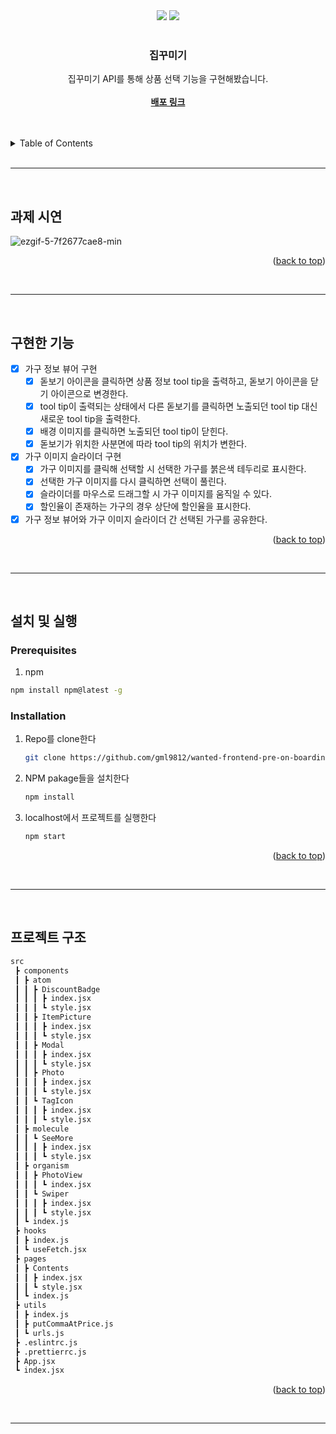 <div id="top"></div>

<!-- PROJECT SHIELDS -->
<div align='center'>
  <img src="https://img.shields.io/badge/JavaScript-F7DF1E?style=for-the-badge&logo=javascript&logoColor=black"/>
  <img src="https://img.shields.io/badge/React-61DAFB?style=for-the-badge&logo=React&logoColor=blue"/>
</div>

<!-- PROJECT LOGO -->
<br />
<div align="center">

  <h3 align="center">집꾸미기</h3>

  <p align="center">
    집꾸미기 API를 통해 상품 선택 기능을 구현해봤습니다.
    <br />
    <br />
    <a href="https://yummy-sk.github.io/ggumim/"><strong>배포 링크</strong></a>
  </p>
</div>

<br>

<br>

<details>
  <summary>Table of Contents</summary>
  <ol>
    <li><a href="#과제-소개">과제 소개</a></li>
    <li><a href="#구현한-기능">구현한 기능</a></li>
    <li>
      <a href="#설치-및-실행">설치 및 실행
      <ul>
        <li><a href="#prerequisites">Prerequisites</a></li>
        <li><a href="#installation">Installation</a></li>
      </ul>
    </li>
    <li><a href="#프로젝트-구조">프로젝트 </a></li>
  </ol>
</details>

<br>
<hr>
<br>

<!-- 과제 소개 -->

## 과제 시연

![ezgif-5-7f2677cae8-min](https://user-images.githubusercontent.com/60822846/152636117-f01a46f9-726e-4f67-85ac-ac707bd8455e.gif)


<p align="right">(<a href="#top">back to top</a>)</p>

<br>
<hr>
<br>

<!-- 구현한 기능 -->

## 구현한 기능

-   [x] 가구 정보 뷰어 구현
    -   [x] 돋보기 아이콘을 클릭하면 상품 정보 tool tip을 출력하고, 돋보기 아이콘을 닫기 아이콘으로 변경한다.
    -   [x] tool tip이 출력되는 상태에서 다른 돋보기를 클릭하면 노출되던 tool tip 대신 새로운 tool tip을 출력한다.
    -   [x] 배경 이미지를 클릭하면 노출되던 tool tip이 닫힌다.
    -   [x] 돋보기가 위치한 사분면에 따라 tool tip의 위치가 변한다.
-   [x] 가구 이미지 슬라이더 구현
    -   [x] 가구 이미지를 클릭해 선택할 시 선택한 가구를 붉은색 테두리로 표시한다.
    -   [x] 선택한 가구 이미지를 다시 클릭하면 선택이 풀린다.
    -   [x] 슬라이더를 마우스로 드래그할 시 가구 이미지를 움직일 수 있다.
    -   [x] 할인율이 존재하는 가구의 경우 상단에 할인율을 표시한다.
-   [x] 가구 정보 뷰어와 가구 이미지 슬라이더 간 선택된 가구를 공유한다.

<p align="right">(<a href="#top">back to top</a>)</p>

<br>
<hr>
<br>

<!-- 설치 및 실행 -->

## 설치 및 실행

### Prerequisites

1. npm

```sh
npm install npm@latest -g
```

### Installation

1. Repo를 clone한다
    ```sh
    git clone https://github.com/gml9812/wanted-frontend-pre-on-boarding-mission.git
    ```
2. NPM pakage들을 설치한다
    ```sh
    npm install
    ```
3. localhost에서 프로젝트를 실행한다
    ```sh
    npm start
    ```

<p align="right">(<a href="#top">back to top</a>)</p>

<br>
<hr>
<br>

<!-- 프로젝트 구조 -->

## 프로젝트 구조

```bash
src
 ┣ components
 ┃ ┣ atom
 ┃ ┃ ┣ DiscountBadge
 ┃ ┃ ┃ ┣ index.jsx
 ┃ ┃ ┃ ┗ style.jsx
 ┃ ┃ ┣ ItemPicture
 ┃ ┃ ┃ ┣ index.jsx
 ┃ ┃ ┃ ┗ style.jsx
 ┃ ┃ ┣ Modal
 ┃ ┃ ┃ ┣ index.jsx
 ┃ ┃ ┃ ┗ style.jsx
 ┃ ┃ ┣ Photo
 ┃ ┃ ┃ ┣ index.jsx
 ┃ ┃ ┃ ┗ style.jsx
 ┃ ┃ ┗ TagIcon
 ┃ ┃ ┃ ┣ index.jsx
 ┃ ┃ ┃ ┗ style.jsx
 ┃ ┣ molecule
 ┃ ┃ ┗ SeeMore
 ┃ ┃ ┃ ┣ index.jsx
 ┃ ┃ ┃ ┗ style.jsx
 ┃ ┣ organism
 ┃ ┃ ┣ PhotoView
 ┃ ┃ ┃ ┗ index.jsx
 ┃ ┃ ┗ Swiper
 ┃ ┃ ┃ ┣ index.jsx
 ┃ ┃ ┃ ┗ style.jsx
 ┃ ┗ index.js
 ┣ hooks
 ┃ ┣ index.js
 ┃ ┗ useFetch.jsx
 ┣ pages
 ┃ ┣ Contents
 ┃ ┃ ┣ index.jsx
 ┃ ┃ ┗ style.jsx
 ┃ ┗ index.js
 ┣ utils
 ┃ ┣ index.js
 ┃ ┣ putCommaAtPrice.js
 ┃ ┗ urls.js
 ┣ .eslintrc.js
 ┣ .prettierrc.js
 ┣ App.jsx
 ┗ index.jsx
```

<p align="right">(<a href="#top">back to top</a>)</p>

<br>
<hr>
<br>
